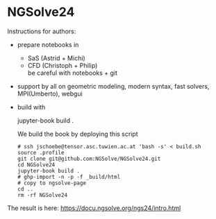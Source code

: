 # NGSolve24


Instructions for authors:

* prepare notebooks in
  - SaS (Astrid + Michi)
  - CFD (Christoph + Philip)  
  be careful with notebooks + git

* support by all on geometric modeling, modern syntax, fast solvers,  MPI(Umberto), webgui 

* build with

  jupyter-book build .

  We build the book by deploying this script

      # ssh jschoebe@tensor.asc.tuwien.ac.at 'bash -s' < build.sh
      source .profile 
      git clone git@github.com:NGSolve/NGSolve24.git
      cd NGSolve24
      jupyter-book build .
      # ghp-import -n -p -f _build/html
      # copy to ngsolve-page
      cd ..
      rm -rf NGSolve24


The result is here: https://docu.ngsolve.org/ngs24/intro.html

